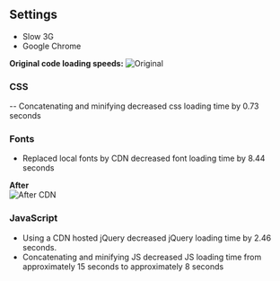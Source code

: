 ## Settings
- Slow 3G
- Google Chrome

**Original code loading speeds:**
![Original](https://d.pr/i/oLz3C+ "Original")

### CSS
-- Concatenating and minifying decreased css loading time by 0.73 seconds 

### Fonts
- Replaced local fonts by CDN decreased font loading time by 8.44 seconds 

**After**  
![After CDN](https://d.pr/i/UvPLBw+ "After CDN")

### JavaScript
- Using a CDN hosted jQuery decreased jQuery loading time by 2.46 seconds.
- Concatenating and minifying JS decreased JS loading time from approximately 15 seconds to approximately 8 seconds 